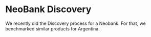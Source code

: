 # NeoBank Discovery

We recently did the Discovery process for a Neobank. For that, we benchmarked similar products for Argentina.&#x20;
